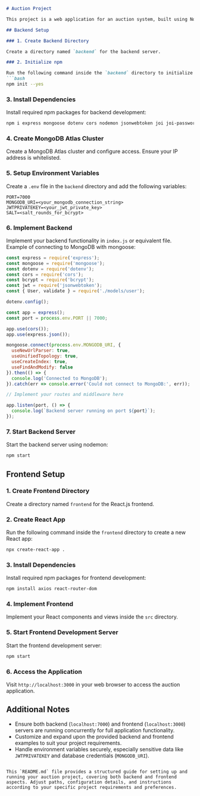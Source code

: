 ```markdown
# Auction Project

This project is a web application for an auction system, built using Node.js (Express) for the backend and React.js for the frontend.

## Backend Setup

### 1. Create Backend Directory

Create a directory named `backend` for the backend server.

### 2. Initialize npm

Run the following command inside the `backend` directory to initialize npm with default values:
```bash
npm init --yes
```

### 3. Install Dependencies

Install required npm packages for backend development:
```bash
npm i express mongoose dotenv cors nodemon jsonwebtoken joi joi-password-complexity bcrypt
```

### 4. Create MongoDB Atlas Cluster

Create a MongoDB Atlas cluster and configure access. Ensure your IP address is whitelisted.

### 5. Setup Environment Variables

Create a `.env` file in the `backend` directory and add the following variables:
```dotenv
PORT=7000
MONGODB_URI=<your_mongodb_connection_string>
JWTPRIVATEKEY=<your_jwt_private_key>
SALT=<salt_rounds_for_bcrypt>
```

### 6. Implement Backend

Implement your backend functionality in `index.js` or equivalent file. Example of connecting to MongoDB with mongoose:
```javascript
const express = require('express');
const mongoose = require('mongoose');
const dotenv = require('dotenv');
const cors = require('cors');
const bcrypt = require('bcrypt');
const jwt = require('jsonwebtoken');
const { User, validate } = require('./models/user');

dotenv.config();

const app = express();
const port = process.env.PORT || 7000;

app.use(cors());
app.use(express.json());

mongoose.connect(process.env.MONGODB_URI, {
  useNewUrlParser: true,
  useUnifiedTopology: true,
  useCreateIndex: true,
  useFindAndModify: false
}).then(() => {
  console.log('Connected to MongoDB');
}).catch(err => console.error('Could not connect to MongoDB:', err));

// Implement your routes and middleware here

app.listen(port, () => {
  console.log(`Backend server running on port ${port}`);
});
```

### 7. Start Backend Server

Start the backend server using nodemon:
```bash
npm start
```

## Frontend Setup

### 1. Create Frontend Directory

Create a directory named `frontend` for the React.js frontend.

### 2. Create React App

Run the following command inside the `frontend` directory to create a new React app:
```bash
npx create-react-app .
```

### 3. Install Dependencies

Install required npm packages for frontend development:
```bash
npm install axios react-router-dom
```

### 4. Implement Frontend

Implement your React components and views inside the `src` directory.

### 5. Start Frontend Development Server

Start the frontend development server:
```bash
npm start
```

### 6. Access the Application

Visit `http://localhost:3000` in your web browser to access the auction application.

## Additional Notes

- Ensure both backend (`localhost:7000`) and frontend (`localhost:3000`) servers are running concurrently for full application functionality.
- Customize and expand upon the provided backend and frontend examples to suit your project requirements.
- Handle environment variables securely, especially sensitive data like `JWTPRIVATEKEY` and database credentials (`MONGODB_URI`).

```

This `README.md` file provides a structured guide for setting up and running your auction project, covering both backend and frontend aspects. Adjust paths, configuration details, and instructions according to your specific project requirements and preferences.
